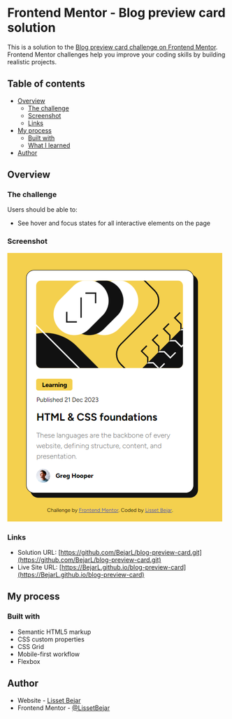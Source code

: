 # Frontend Mentor - Blog preview card solution

This is a solution to the [Blog preview card challenge on Frontend Mentor](https://www.frontendmentor.io/challenges/blog-preview-card-ckPaj01IcS). Frontend Mentor challenges help you improve your coding skills by building realistic projects. 

## Table of contents

- [Overview](#overview)
  - [The challenge](#the-challenge)
  - [Screenshot](#screenshot)
  - [Links](#links)
- [My process](#my-process)
  - [Built with](#built-with)
  - [What I learned](#what-i-learned)
- [Author](#author)

## Overview

### The challenge

Users should be able to:

- See hover and focus states for all interactive elements on the page

### Screenshot

![](./assets/images/Screenshot%202024-03-06%20113005.png)

### Links

- Solution URL: [https://github.com/BejarL/blog-preview-card.git](https://github.com/BejarL/blog-preview-card.git)
- Live Site URL: [https://BejarL.github.io/blog-preview-card](https://BejarL.github.io/blog-preview-card)

## My process

### Built with

- Semantic HTML5 markup
- CSS custom properties
- CSS Grid
- Mobile-first workflow
- Flexbox


## Author

- Website - [Lisset Bejar](https://www.lbejar.dev)
- Frontend Mentor - [@LissetBejar](https://www.frontendmentor.io/profile/LissetBejar)



